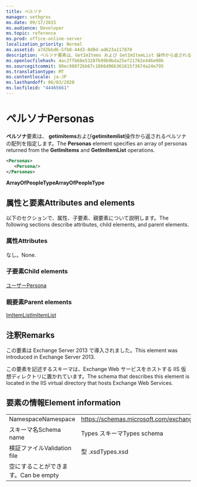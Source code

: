 ```yaml
---
title: ペルソナ
manager: sethgros
ms.date: 09/17/2015
ms.audience: Developer
ms.topic: reference
ms.prod: office-online-server
localization_priority: Normal
ms.assetid: a7d2bbd6-5fb8-44d3-8d0d-ad623a117870
description: ペルソナ要素は、GetImItems および GetImItemList 操作から返されるペルソナの配列を指定します。
ms.openlocfilehash: 4ac2ffb68e5328fb99b9bda25ef21762e446e90b
ms.sourcegitcommit: 88ec988f2bb67c1866d06b361615f3674a24e795
ms.translationtype: MT
ms.contentlocale: ja-JP
ms.lasthandoff: 06/03/2020
ms.locfileid: "44465661"
---
```

# <a name="personas"></a><span data-ttu-id="276ce-103">ペルソナ</span><span class="sxs-lookup"><span data-stu-id="276ce-103">Personas</span></span>

<span data-ttu-id="276ce-104">**ペルソナ**要素は、 **getimitems**および**getimitemlist**操作から返されるペルソナの配列を指定します。</span><span class="sxs-lookup"><span data-stu-id="276ce-104">The **Personas** element specifies an array of personas returned from the **GetImItems** and **GetImItemList** operations.</span></span> 
  
```XML
<Personas>
   <Persona/>
</Personas>
```

 <span data-ttu-id="276ce-105">**ArrayOfPeopleType**</span><span class="sxs-lookup"><span data-stu-id="276ce-105">**ArrayOfPeopleType**</span></span>
## <a name="attributes-and-elements"></a><span data-ttu-id="276ce-106">属性と要素</span><span class="sxs-lookup"><span data-stu-id="276ce-106">Attributes and elements</span></span>

<span data-ttu-id="276ce-107">以下のセクションで、属性、子要素、親要素について説明します。</span><span class="sxs-lookup"><span data-stu-id="276ce-107">The following sections describe attributes, child elements, and parent elements.</span></span>
  
### <a name="attributes"></a><span data-ttu-id="276ce-108">属性</span><span class="sxs-lookup"><span data-stu-id="276ce-108">Attributes</span></span>

<span data-ttu-id="276ce-109">なし。</span><span class="sxs-lookup"><span data-stu-id="276ce-109">None.</span></span>
  
### <a name="child-elements"></a><span data-ttu-id="276ce-110">子要素</span><span class="sxs-lookup"><span data-stu-id="276ce-110">Child elements</span></span>

[<span data-ttu-id="276ce-111">ユーザー</span><span class="sxs-lookup"><span data-stu-id="276ce-111">Persona</span></span>](persona.md)
  
### <a name="parent-elements"></a><span data-ttu-id="276ce-112">親要素</span><span class="sxs-lookup"><span data-stu-id="276ce-112">Parent elements</span></span>

[<span data-ttu-id="276ce-113">ImItemList</span><span class="sxs-lookup"><span data-stu-id="276ce-113">ImItemList</span></span>](imitemlist.md)
  
## <a name="remarks"></a><span data-ttu-id="276ce-114">注釈</span><span class="sxs-lookup"><span data-stu-id="276ce-114">Remarks</span></span>

<span data-ttu-id="276ce-115">この要素は Exchange Server 2013 で導入されました。</span><span class="sxs-lookup"><span data-stu-id="276ce-115">This element was introduced in Exchange Server 2013.</span></span>
  
<span data-ttu-id="276ce-116">この要素を記述するスキーマは、Exchange Web サービスをホストする IIS 仮想ディレクトリに置かれています。</span><span class="sxs-lookup"><span data-stu-id="276ce-116">The schema that describes this element is located in the IIS virtual directory that hosts Exchange Web Services.</span></span>
  
## <a name="element-information"></a><span data-ttu-id="276ce-117">要素の情報</span><span class="sxs-lookup"><span data-stu-id="276ce-117">Element information</span></span>

|||
|:-----|:-----|
|<span data-ttu-id="276ce-118">Namespace</span><span class="sxs-lookup"><span data-stu-id="276ce-118">Namespace</span></span>  <br/> |https://schemas.microsoft.com/exchange/services/2006/types  <br/> |
|<span data-ttu-id="276ce-119">スキーマ名</span><span class="sxs-lookup"><span data-stu-id="276ce-119">Schema name</span></span>  <br/> |<span data-ttu-id="276ce-120">Types スキーマ</span><span class="sxs-lookup"><span data-stu-id="276ce-120">Types schema</span></span>  <br/> |
|<span data-ttu-id="276ce-121">検証ファイル</span><span class="sxs-lookup"><span data-stu-id="276ce-121">Validation file</span></span>  <br/> |<span data-ttu-id="276ce-122">型 .xsd</span><span class="sxs-lookup"><span data-stu-id="276ce-122">Types.xsd</span></span>  <br/> |
|<span data-ttu-id="276ce-123">空にすることができます。</span><span class="sxs-lookup"><span data-stu-id="276ce-123">Can be empty</span></span>  <br/> ||
   

